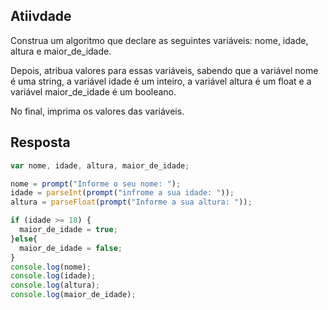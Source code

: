 ## Atiivdade 

Construa um algoritmo que declare as seguintes variáveis: nome, idade, altura e maior_de_idade.

Depois, atribua valores para essas variáveis, sabendo que a variável nome é uma string, a variável idade é um inteiro, a variável altura é um float e a variável maior_de_idade é um booleano.

No final, imprima os valores das variáveis.

## Resposta

```` javascript
var nome, idade, altura, maior_de_idade;

nome = prompt("Informe o seu nome: ");
idade = parseInt(prompt("infrome a sua idade: "));
altura = parseFloat(prompt("Informe a sua altura: "));

if (idade >= 18) {
  maior_de_idade = true;
}else{
  maior_de_idade = false;
}
console.log(nome);
console.log(idade);
console.log(altura);
console.log(maior_de_idade);
````